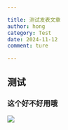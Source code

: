 ```yaml
---

title: 测试发表文章
author: hong
category: Test
date: 2024-11-12
comment: ture

---
```




## 测试



### 这个好不好用哦



![](D:\workspaces\justforheart.github.io\src\assets\img\2024-11-12-12-34-49-image.png)
